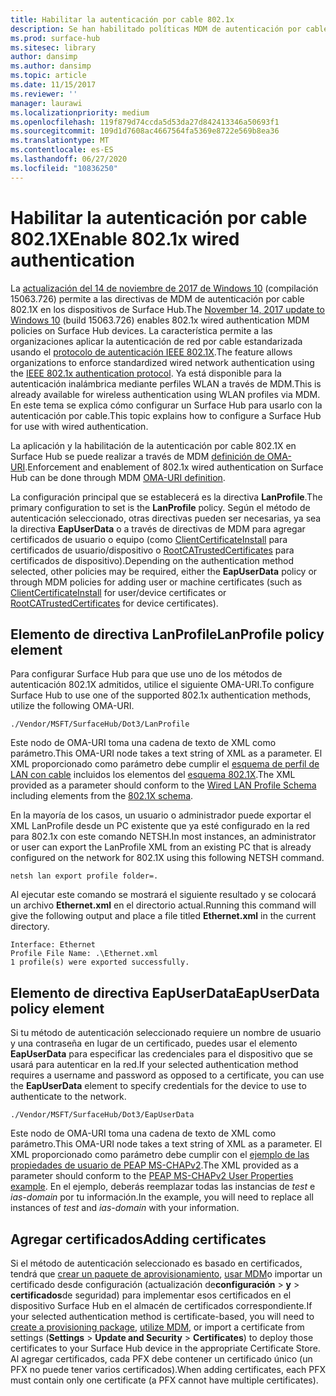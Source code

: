 ```yaml
---
title: Habilitar la autenticación por cable 802.1x
description: Se han habilitado políticas MDM de autenticación por cable 802.1x en dispositivos de Surface Hub.
ms.prod: surface-hub
ms.sitesec: library
author: dansimp
ms.author: dansimp
ms.topic: article
ms.date: 11/15/2017
ms.reviewer: ''
manager: laurawi
ms.localizationpriority: medium
ms.openlocfilehash: 119f879d74ccda5d53da27d842413346a50693f1
ms.sourcegitcommit: 109d1d7608ac4667564fa5369e8722e569b8ea36
ms.translationtype: MT
ms.contentlocale: es-ES
ms.lasthandoff: 06/27/2020
ms.locfileid: "10836250"
---
```

# <span data-ttu-id="14155-103">Habilitar la autenticación por cable 802.1X</span><span class="sxs-lookup"><span data-stu-id="14155-103">Enable 802.1x wired authentication</span></span>

<span data-ttu-id="14155-104">La [actualización del 14 de noviembre de 2017 de Windows 10](https://support.microsoft.com/help/4048954/windows-10-update-kb4048954) (compilación 15063.726) permite a las directivas de MDM de autenticación por cable 802.1X en los dispositivos de Surface Hub.</span><span class="sxs-lookup"><span data-stu-id="14155-104">The [November 14, 2017 update to Windows 10](https://support.microsoft.com/help/4048954/windows-10-update-kb4048954) (build 15063.726) enables 802.1x wired authentication MDM policies on Surface Hub devices.</span></span> <span data-ttu-id="14155-105">La característica permite a las organizaciones aplicar la autenticación de red por cable estandarizada usando el [protocolo de autenticación IEEE 802.1X](http://www.ieee802.org/1/pages/802.1x-2010.html).</span><span class="sxs-lookup"><span data-stu-id="14155-105">The feature allows organizations to enforce standardized wired network authentication using the [IEEE 802.1x authentication protocol](http://www.ieee802.org/1/pages/802.1x-2010.html).</span></span> <span data-ttu-id="14155-106">Ya está disponible para la autenticación inalámbrica mediante perfiles WLAN a través de MDM.</span><span class="sxs-lookup"><span data-stu-id="14155-106">This is already available for wireless authentication using WLAN profiles via MDM.</span></span> <span data-ttu-id="14155-107">En este tema se explica cómo configurar un Surface Hub para usarlo con la autenticación por cable.</span><span class="sxs-lookup"><span data-stu-id="14155-107">This topic explains how to  configure a Surface Hub for use with wired authentication.</span></span> 

<span data-ttu-id="14155-108">La aplicación y la habilitación de la autenticación por cable 802.1X en Surface Hub se puede realizar a través de MDM [definición de OMA-URI](https://docs.microsoft.com/intune-classic/deploy-use/windows-10-policy-settings-in-microsoft-intune#oma-uri-settings).</span><span class="sxs-lookup"><span data-stu-id="14155-108">Enforcement and enablement of 802.1x wired authentication on Surface Hub can be done through MDM [OMA-URI definition](https://docs.microsoft.com/intune-classic/deploy-use/windows-10-policy-settings-in-microsoft-intune#oma-uri-settings).</span></span> 

<span data-ttu-id="14155-109">La configuración principal que se establecerá es la directiva **LanProfile**.</span><span class="sxs-lookup"><span data-stu-id="14155-109">The primary configuration to set is the **LanProfile** policy.</span></span> <span data-ttu-id="14155-110">Según el método de autenticación seleccionado, otras directivas pueden ser necesarias, ya sea la directiva **EapUserData** o a través de directivas de MDM para agregar certificados de usuario o equipo (como [ClientCertificateInstall](https://docs.microsoft.com/windows/client-management/mdm/clientcertificateinstall-csp) para certificados de usuario/dispositivo o [RootCATrustedCertificates](https://docs.microsoft.com/windows/client-management/mdm/rootcacertificates-csp) para certificados de dispositivo).</span><span class="sxs-lookup"><span data-stu-id="14155-110">Depending on the authentication method selected, other policies may be required, either the **EapUserData** policy or through MDM policies for adding user or machine certificates (such as [ClientCertificateInstall](https://docs.microsoft.com/windows/client-management/mdm/clientcertificateinstall-csp) for user/device certificates or [RootCATrustedCertificates](https://docs.microsoft.com/windows/client-management/mdm/rootcacertificates-csp) for device certificates).</span></span> 

## <span data-ttu-id="14155-111">Elemento de directiva LanProfile</span><span class="sxs-lookup"><span data-stu-id="14155-111">LanProfile policy element</span></span>

<span data-ttu-id="14155-112">Para configurar Surface Hub para que use uno de los métodos de autenticación 802.1X admitidos, utilice el siguiente OMA-URI.</span><span class="sxs-lookup"><span data-stu-id="14155-112">To configure Surface Hub to use one of the supported 802.1x authentication methods, utilize the following OMA-URI.</span></span> 

```
./Vendor/MSFT/SurfaceHub/Dot3/LanProfile
```

<span data-ttu-id="14155-113">Este nodo de OMA-URI toma una cadena de texto de XML como parámetro.</span><span class="sxs-lookup"><span data-stu-id="14155-113">This OMA-URI node takes a text string of XML as a parameter.</span></span> <span data-ttu-id="14155-114">El XML proporcionado como parámetro debe cumplir el [esquema de perfil de LAN con cable](https://msdn.microsoft.com/library/cc233002.aspx) incluidos los elementos del [esquema 802.1X](https://msdn.microsoft.com/library/cc233003.aspx).</span><span class="sxs-lookup"><span data-stu-id="14155-114">The XML provided as a parameter should conform to the [Wired LAN Profile Schema](https://msdn.microsoft.com/library/cc233002.aspx) including elements from the [802.1X schema](https://msdn.microsoft.com/library/cc233003.aspx).</span></span> 

<span data-ttu-id="14155-115">En la mayoría de los casos, un usuario o administrador puede exportar el XML LanProfile desde un PC existente que ya esté configurado en la red para 802.1x con este comando NETSH.</span><span class="sxs-lookup"><span data-stu-id="14155-115">In most instances, an administrator or user can export the LanProfile XML from an existing PC that is already configured on the network for 802.1X using this following NETSH command.</span></span> 

```
netsh lan export profile folder=.
```

<span data-ttu-id="14155-116">Al ejecutar este comando se mostrará el siguiente resultado y se colocará un archivo **Ethernet.xml** en el directorio actual.</span><span class="sxs-lookup"><span data-stu-id="14155-116">Running this command will give the following output and place a file titled **Ethernet.xml** in the current directory.</span></span> 

```
Interface: Ethernet
Profile File Name: .\Ethernet.xml
1 profile(s) were exported successfully.
```

## <span data-ttu-id="14155-117">Elemento de directiva EapUserData</span><span class="sxs-lookup"><span data-stu-id="14155-117">EapUserData policy element</span></span>

<span data-ttu-id="14155-118">Si tu método de autenticación seleccionado requiere un nombre de usuario y una contraseña en lugar de un certificado, puedes usar el elemento **EapUserData** para especificar las credenciales para el dispositivo que se usará para autenticar en la red.</span><span class="sxs-lookup"><span data-stu-id="14155-118">If your selected authentication method requires a username and password as opposed to a certificate, you can use the **EapUserData** element to specify credentials for the device to use to authenticate to the network.</span></span> 

```
./Vendor/MSFT/SurfaceHub/Dot3/EapUserData 
```

<span data-ttu-id="14155-119">Este nodo de OMA-URI toma una cadena de texto de XML como parámetro.</span><span class="sxs-lookup"><span data-stu-id="14155-119">This OMA-URI node takes a text string of XML as a parameter.</span></span> <span data-ttu-id="14155-120">El XML proporcionado como parámetro debe cumplir con el [ejemplo de las propiedades de usuario de PEAP MS-CHAPv2](https://msdn.microsoft.com/library/windows/desktop/bb891979).</span><span class="sxs-lookup"><span data-stu-id="14155-120">The XML provided as a parameter should conform to the [PEAP MS-CHAPv2 User Properties example](https://msdn.microsoft.com/library/windows/desktop/bb891979).</span></span> <span data-ttu-id="14155-121">En el ejemplo, deberás reemplazar todas las instancias de *test* e *ias-domain* por tu información.</span><span class="sxs-lookup"><span data-stu-id="14155-121">In the example, you will need to replace all instances of *test* and *ias-domain* with your information.</span></span>



## <span data-ttu-id="14155-122">Agregar certificados</span><span class="sxs-lookup"><span data-stu-id="14155-122">Adding certificates</span></span>

<span data-ttu-id="14155-123">Si el método de autenticación seleccionado es basado en certificados, tendrá que [crear un paquete de aprovisionamiento](provisioning-packages-for-surface-hub.md), [usar MDM](https://docs.microsoft.com/windows/client-management/mdm/clientcertificateinstall-csp)o importar un certificado desde configuración (actualización de**configuración**  >  **y**  >  **certificados**de seguridad) para implementar esos certificados en el dispositivo Surface Hub en el almacén de certificados correspondiente.</span><span class="sxs-lookup"><span data-stu-id="14155-123">If your selected authentication method is certificate-based, you will need to [create a provisioning package](provisioning-packages-for-surface-hub.md), [utilize MDM](https://docs.microsoft.com/windows/client-management/mdm/clientcertificateinstall-csp), or import a certificate from settings (**Settings** > **Update and Security** > **Certificates**) to deploy those certificates to your Surface Hub device in the appropriate Certificate Store.</span></span> <span data-ttu-id="14155-124">Al agregar certificados, cada PFX debe contener un certificado único (un PFX no puede tener varios certificados).</span><span class="sxs-lookup"><span data-stu-id="14155-124">When adding certificates, each PFX must contain only one certificate (a PFX cannot have multiple certificates).</span></span>

